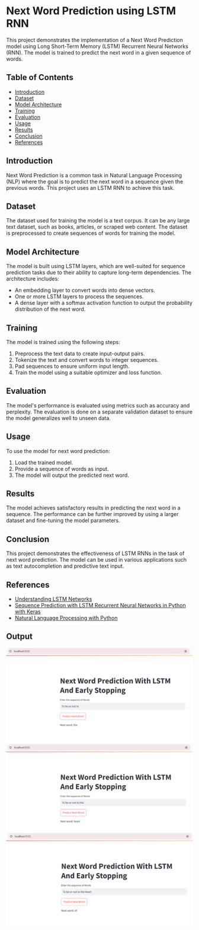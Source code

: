 # Next Word Prediction using LSTM RNN

This project demonstrates the implementation of a Next Word Prediction model using Long Short-Term Memory (LSTM) Recurrent Neural Networks (RNN). The model is trained to predict the next word in a given sequence of words.

## Table of Contents
- [Introduction](#introduction)
- [Dataset](#dataset)
- [Model Architecture](#model-architecture)
- [Training](#training)
- [Evaluation](#evaluation)
- [Usage](#usage)
- [Results](#results)
- [Conclusion](#conclusion)
- [References](#references)

## Introduction
Next Word Prediction is a common task in Natural Language Processing (NLP) where the goal is to predict the next word in a sequence given the previous words. This project uses an LSTM RNN to achieve this task.

## Dataset
The dataset used for training the model is a text corpus. It can be any large text dataset, such as books, articles, or scraped web content. The dataset is preprocessed to create sequences of words for training the model.

## Model Architecture
The model is built using LSTM layers, which are well-suited for sequence prediction tasks due to their ability to capture long-term dependencies. The architecture includes:
- An embedding layer to convert words into dense vectors.
- One or more LSTM layers to process the sequences.
- A dense layer with a softmax activation function to output the probability distribution of the next word.

## Training
The model is trained using the following steps:
1. Preprocess the text data to create input-output pairs.
2. Tokenize the text and convert words to integer sequences.
3. Pad sequences to ensure uniform input length.
4. Train the model using a suitable optimizer and loss function.

## Evaluation
The model's performance is evaluated using metrics such as accuracy and perplexity. The evaluation is done on a separate validation dataset to ensure the model generalizes well to unseen data.

## Usage
To use the model for next word prediction:
1. Load the trained model.
2. Provide a sequence of words as input.
3. The model will output the predicted next word.

## Results
The model achieves satisfactory results in predicting the next word in a sequence. The performance can be further improved by using a larger dataset and fine-tuning the model parameters.

## Conclusion
This project demonstrates the effectiveness of LSTM RNNs in the task of next word prediction. The model can be used in various applications such as text autocompletion and predictive text input.

## References
- [Understanding LSTM Networks](https://colah.github.io/posts/2015-08-Understanding-LSTMs/)
- [Sequence Prediction with LSTM Recurrent Neural Networks in Python with Keras](https://machinelearningmastery.com/sequence-prediction-lstm-recurrent-neural-networks-python-keras/)
- [Natural Language Processing with Python](https://www.nltk.org/book/)

## Output
![Output Image](Next%20Word%20Prediction%20using%20LSTM%20RNN/output/1.png)
![Continued Output Image](Next%20Word%20Prediction%20using%20LSTM%20RNN/output/2.png)
![Continued Output Image](Next%20Word%20Prediction%20using%20LSTM%20RNN/output/3.png)